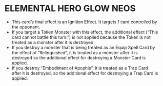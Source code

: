 
# ELEMENTAL HERO GLOW NEOS

*   This card’s final effect is an Ignition Effect. It targets 1 card controlled by the opponent.
*   If you target a Token Monster with this effect, the additional effect (“This card cannot battle this turn.”) is not applied because the Token is not treated as a monster after it is destroyed.
*   If you destroy a monster that is being treated as an Equip Spell Card by the effect of “Relinquished”, it is treated as a monster after it is destroyed so the additional effect for destroying a Monster Card is applied.
*   If you destroy “Embodiment of Apophis”, it is treated as a Trap Card after it is destroyed, so the additional effect for destroying a Trap Card is applied.

  